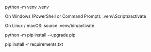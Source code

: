 python -m venv .venv

On Windows (PowerShell or Command Prompt):
.venv\Scripts\activate

On Linux / macOS:
source .venv/bin/activate

python -m pip install --upgrade pip

pip install -r requirements.txt
